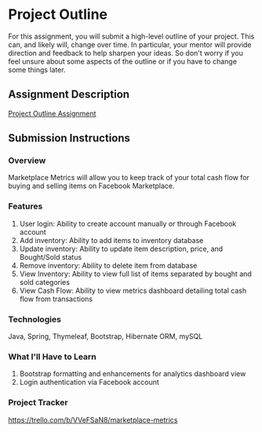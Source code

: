 # Project Outline
For this assignment, you will submit a high-level outline of your project. This can, and likely will, change over time. In particular, your mentor will provide direction and feedback to help sharpen your ideas. So don't worry if you feel unsure about some aspects of the outline or if you have to change some things later.

## Assignment Description
[Project Outline Assignment](https://education.launchcode.org/liftoff/modules/assignments/project-outline)

## Submission Instructions

### Overview
Marketplace Metrics will allow you to keep track of your total cash flow for buying and selling items on Facebook Marketplace.
 
### Features
1) User login: Ability to create account manually or through Facebook account 
1) Add inventory: Ability to add items to inventory database
2) Update inventory: Ability to update item description, price, and Bought/Sold status
3) Remove inventory: Ability to delete item from database
4) View Inventory: Ability to view full list of items separated by bought and sold categories
3) View Cash Flow: Ability to view metrics dashboard detailing total cash flow from transactions 

### Technologies
Java,
Spring,
Thymeleaf,
Bootstrap,
Hibernate ORM,
mySQL

### What I'll Have to Learn
1) Bootstrap formatting and enhancements for analytics dashboard view
2) Login authentication via Facebook account

### Project Tracker
https://trello.com/b/VVeFSaN8/marketplace-metrics
